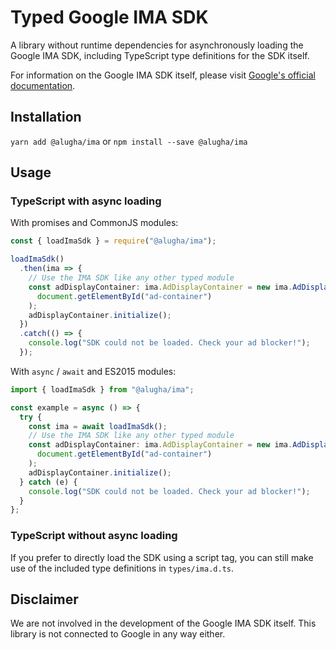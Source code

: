 # Typed Google IMA SDK

A library without runtime dependencies for asynchronously loading the Google IMA
SDK, including TypeScript type definitions for the SDK itself.

For information on the Google IMA SDK itself, please visit
[Google's official documentation](https://developers.google.com/interactive-media-ads/docs/sdks/html5/).

## Installation

`yarn add @alugha/ima` or `npm install --save @alugha/ima`

## Usage

### TypeScript with async loading

With promises and CommonJS modules:

```typescript
const { loadImaSdk } = require("@alugha/ima");

loadImaSdk()
  .then(ima => {
    // Use the IMA SDK like any other typed module
    const adDisplayContainer: ima.AdDisplayContainer = new ima.AdDisplayContainer(
      document.getElementById("ad-container")
    );
    adDisplayContainer.initialize();
  })
  .catch(() => {
    console.log("SDK could not be loaded. Check your ad blocker!");
  });
```

With `async` / `await` and ES2015 modules:

```typescript
import { loadImaSdk } from "@alugha/ima";

const example = async () => {
  try {
    const ima = await loadImaSdk();
    // Use the IMA SDK like any other typed module
    const adDisplayContainer: ima.AdDisplayContainer = new ima.AdDisplayContainer(
      document.getElementById("ad-container")
    );
    adDisplayContainer.initialize();
  } catch (e) {
    console.log("SDK could not be loaded. Check your ad blocker!");
  }
};
```

### TypeScript without async loading

If you prefer to directly load the SDK using a script tag, you can still make
use of the included type definitions in `types/ima.d.ts`.

## Disclaimer

We are not involved in the development of the Google IMA SDK itself.
This library is not connected to Google in any way either.
